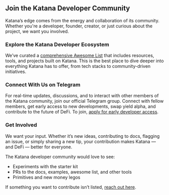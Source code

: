 ## Join the Katana Developer Community

Katana’s edge comes from the energy and collaboration of its community. Whether you're a developer, founder, creator, or just curious about the project, we want you involved.

### Explore the Katana Developer Ecosystem

We’ve curated a [comprehensive Awesome List](https://github.com/katana-network/awesome-katana) that includes resources, tools, and projects built on Katana. This is the best place to dive deeper into everything Katana has to offer, from tech stacks to community-driven initiatives.

### Connect With Us on Telegram

For real-time updates, discussions, and to interact with other members of the Katana community, join our official Telegram group. Connect with fellow members, get early access to new developments, swap yield alpha, and contribute to the future of DeFi. To join, [apply for early developer access](http://google.com/).

### Get Involved

We want your input. Whether it’s new ideas, contributing to docs, flagging an issue, or simply sharing a new tip, your contribution makes Katana — and DeFi — better for everyone.

The Katana developer community would love to see:

- Experiments with the starter kit
- PRs to the docs, examples, awesome list, and other tools
- Primitives and new money legos

If something you want to contribute isn’t listed, [reach out here](https://github.com/katana-network/katana-docs).